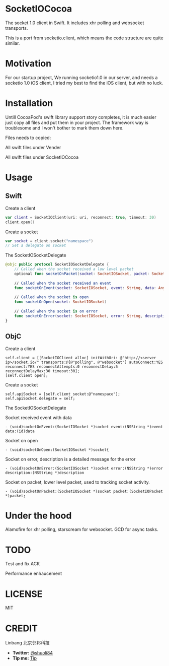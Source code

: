 SocketIOCocoa
=============

The socket 1.0 client in Swift. It includes xhr polling and websocket transports.

This is a port from socketio.client, which means the code structure are quite similar.

Motivation
=============

For our startup project, We running socketio1.0 in our server, and needs a socketio 1.0 iOS client, I tried my best to find the 
iOS client, but with no luck. 

Installation
=============

Untill CocoaPod's swift library support story completes, it is much easier just copy all files and put them in your project. The
framework way is troublesome and I won't bother to mark them down here.

Files needs to copied:

All swift files under Vender

All swift files under SocketIOCocoa

Usage
=============

Swift
---------

Create a client

```swift 
var client = SocketIOClient(uri: uri, reconnect: true, timeout: 30)
client.open()
```    
    
Create a socket

```swift    
var socket = client.socket("namespace")
// Set a delegate on socket
```

The SocketIOSocketDelegate

```swift
@objc public protocol SocketIOSocketDelegate {
    // Called when the socket received a low level packet
    optional func socketOnPacket(socket: SocketIOSocket, packet: SocketIOPacket)
    
    // Called when the socket received an event
    func socketOnEvent(socket: SocketIOSocket, event: String, data: AnyObject?)
    
    // Called when the socket is open
    func socketOnOpen(socket: SocketIOSocket)
    
    // Called when the socket is on error
    func socketOnError(socket: SocketIOSocket, error: String, description: String?)
}
```

ObjC
---------

Create a client
```objc
self.client = [[SocketIOClient alloc] initWithUri: @"http://<server ip>/socket.io/" transports:@[@"polling", @"websocket"] autoConnect:YES reconnect:YES reconnectAttempts:0 reconnectDelay:5 reconnectDelayMax:30 timeout:30];
[self.client open];
```

Create a socket

```objc
self.apiSocket = [self.client socket:@"namespace"];
self.apiSocket.delegate = self;
```

The SocketIOSocketDelegate

Socket received event with data
   
    - (void)socketOnEvent:(SocketIOSocket *)socket event:(NSString *)event data:(id)data

Socket on open
   
    - (void)socketOnOpen:(SocketIOSocket *)socket{

Socket on error, description is a detailed message for the error
   
    - (void)socketOnError:(SocketIOSocket *)socket error:(NSString *)error description:(NSString *)description
    
Socket on packet, lower level packet, used to tracking socket activity.
   
    - (void)socketOnPacket:(SocketIOSocket *)socket packet:(SocketIOPacket *)packet;
    
Under the hood
=============

Alamofire for xhr polling, starscream for websocket. GCD for async tasks.

TODO
=============

Test and fix ACK

Performance enhaucement

LICENSE
=============
MIT

CREDIT
=============

Linbang 北京邻邦科技
* **Twitter:** [@shuoli84](https://twitter.com/shuoli84)
* **Tip me:** [Tip](https://gratipay.com/shuoli84/)
